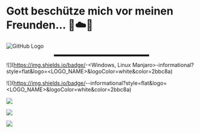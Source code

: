 # Gott beschütze mich vor meinen Freunden... 🙏☁️🚀

![GitHub Logo](https://github.com/md5-loki/media_/blob/main/bannerName.png)

<div align="center">
  <hr width="50%" style="height: 5px;">
</div>
  

![](https://img.shields.io/badge/<OS>-<Windows, Linux Manjaro>-informational?style=flat&logo=<LOGO_NAME>&logoColor=white&color=2bbc8a)

![](https://img.shields.io/badge/<Editor>-<VS Code>-informational?style=flat&logo=<LOGO_NAME>&logoColor=white&color=2bbc8a)

![](https://img.shields.io/badge/<Code>-<Python>-informational?style=flat&logo=<LOGO_NAME>&logoColor=white&color=2bbc8a)

![](https://img.shields.io/badge/<Code>-<Javascript>-informational?style=flat&logo=<LOGO_NAME>&logoColor=white&color=2bbc8a)

![](https://img.shields.io/badge/<Code>-<C#>-informational?style=flat&logo=<LOGO_NAME>&logoColor=white&color=2bbc8a)

<!---
md5-loki/md5-loki is a ✨ special ✨ repository because its `README.md` (this file) appears on your GitHub profile.
You can click the Preview link to take a look at your changes.
--->
